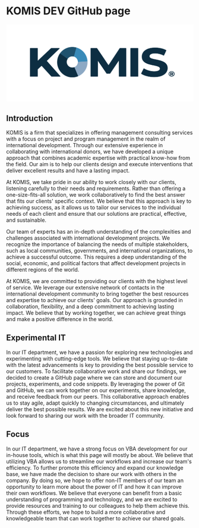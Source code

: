 # KOMIS DEV GitHub page

![KOMIS Banner](https://github.com/komis-dev/.github/blob/master/5cf630db-2ad4-444c-a698-7463ff10d46b.png)

## Introduction

KOMIS is a firm that specializes in offering management consulting services with a focus on project and program management in the realm of international development. Through our extensive experience in collaborating with international donors, we have developed a unique approach that combines academic expertise with practical know-how from the field. Our aim is to help our clients design and execute interventions that deliver excellent results and have a lasting impact.

At KOMIS, we take pride in our ability to work closely with our clients, listening carefully to their needs and requirements. Rather than offering a one-size-fits-all solution, we work collaboratively to find the best answer that fits our clients' specific context. We believe that this approach is key to achieving success, as it allows us to tailor our services to the individual needs of each client and ensure that our solutions are practical, effective, and sustainable.

Our team of experts has an in-depth understanding of the complexities and challenges associated with international development projects. We recognize the importance of balancing the needs of multiple stakeholders, such as local communities, governments, and international organizations, to achieve a successful outcome. This requires a deep understanding of the social, economic, and political factors that affect development projects in different regions of the world.

At KOMIS, we are committed to providing our clients with the highest level of service. We leverage our extensive network of contacts in the international development community to bring together the best resources and expertise to achieve our clients' goals. Our approach is grounded in collaboration, flexibility, and a deep commitment to achieving lasting impact. We believe that by working together, we can achieve great things and make a positive difference in the world.

## Experimental IT 

In our IT department, we have a passion for exploring new technologies and experimenting with cutting-edge tools. We believe that staying up-to-date with the latest advancements is key to providing the best possible service to our customers. To facilitate collaborative work and share our findings, we decided to create a GitHub page where we can store and document our projects, experiments, and code snippets. By leveraging the power of Git and GitHub, we can work together on our experiments, share knowledge, and receive feedback from our peers. This collaborative approach enables us to stay agile, adapt quickly to changing circumstances, and ultimately deliver the best possible results. We are excited about this new initiative and look forward to sharing our work with the broader IT community.

## Focus

In our IT department, we have a strong focus on VBA development for our in-house tools, which is what this page will mostly be about. We believe that utilizing VBA allows us to streamline our workflows and increase our team's efficiency. To further promote this efficiency and expand our knowledge base, we have made the decision to share our work with others in the company. By doing so, we hope to offer non-IT members of our team an opportunity to learn more about the power of IT and how it can improve their own workflows. We believe that everyone can benefit from a basic understanding of programming and technology, and we are excited to provide resources and training to our colleagues to help them achieve this. Through these efforts, we hope to build a more collaborative and knowledgeable team that can work together to achieve our shared goals.

